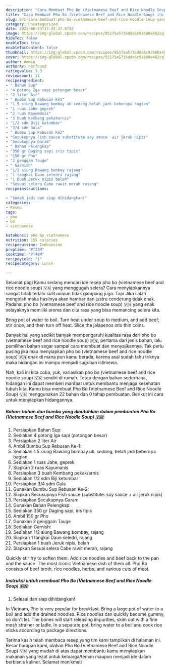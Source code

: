 ```yaml
---
description: "Cara Membuat Pho Bo (Vietnamese Beef and Rice Noodle Soup) 🇻🇳 yang Bikin Ngiler"
title: "Cara Membuat Pho Bo (Vietnamese Beef and Rice Noodle Soup) 🇻🇳 yang Bikin Ngiler"
slug: 575-cara-membuat-pho-bo-vietnamese-beef-and-rice-noodle-soup-yang-bikin-ngiler
category: Uncategorized
date: 2022-06-25T17:45:37.674Z
image: https://img-global.cpcdn.com/recipes/95175e5736dda6c9/680x482cq70/pho-bo-vietnamese-beef-and-rice-noodle-soup-foto-resep-utama.jpg
hideToc: false
enableToc: true
enableTocContent: false
thumbnail: https://img-global.cpcdn.com/recipes/95175e5736dda6c9/680x482cq70/pho-bo-vietnamese-beef-and-rice-noodle-soup-foto-resep-utama.jpg
cover: https://img-global.cpcdn.com/recipes/95175e5736dda6c9/680x482cq70/pho-bo-vietnamese-beef-and-rice-noodle-soup-foto-resep-utama.jpg
author: Admin
authorAv: notfound
ratingvalue: 3.3
reviewcount: 11
recipeingredient:
- " Bahan Sup"
- "4 potong Iga sapi potongan besar"
- "2 liter Air"
- " Bumbu Sup Rebusan Ke1"
- "1.5 siung Bawang bombay uk sedang belah jadi beberapa bagian"
- "1 ruas Jahe geprek"
- "2 ruas Kayumanis"
- "3 buah Kembang pekakarnis"
- "1/2 sdm Biji ketumbar"
- "3/4 sdm Gula"
- " Bumbu Sup Rebusan Ke2"
- "Secukupnya Fish sauce substitute soy sauce  air jeruk nipis"
- "Secukupnya Garam"
- " Bahan Pelengkap"
- "350 gr Daging sapi iris tipis"
- "150 gr Pho"
- "2 genggam Tauge"
- " Garnish"
- "1/2 siung Bawang bombay rajang"
- "1 tangkai Daun seledri rajang"
- "1 buah Jeruk nipis belah"
- "Sesuai selera Cabe rawit merah rajang"
recipeinstructions:

- "Sudah jadi dan siap dihidangkan!"
categories:
- Resep
tags:
- pho
- bo
- vietnamese

katakunci: pho bo vietnamese 
nutrition: 155 calories
recipecuisine: Indonesian
preptime: "PT23M"
cooktime: "PT48M"
recipeyield: "1"
recipecategory: Lunch

---
```



Selamat pagi Kamu sedang mencari ide resep pho bo (vietnamese beef and rice noodle soup) 🇻🇳 yang menggugah selera? Cara menyiapkannya sangat tidak terlalu sulit namun tidak gampang juga. Tapi Jika salah mengolah maka hasilnya akan hambar dan justru cenderung tidak enak. Padahal pho bo (vietnamese beef and rice noodle soup) 🇻🇳 yang enak selayaknya memiliki aroma dan cita rasa yang bisa memancing selera kita.


Bring pot of water to boil. Turn heat under soup to medium, and add beef; stir once, and then turn off heat. Slice the jalapenos into thin coins.

Banyak hal yang sedikit banyak mempengaruhi kualitas rasa dari pho bo (vietnamese beef and rice noodle soup) 🇻🇳, pertama dari jenis bahan, lalu pemilihan bahan segar sampai cara membuat dan menyajikannya. Tak perlu pusing jika mau menyiapkan pho bo (vietnamese beef and rice noodle soup) 🇻🇳 enak di mana pun kamu berada, karena asal sudah tahu triknya maka hidangan ini mampu menjadi suguhan istimewa.


Nah, kali ini kita coba, yuk, variasikan pho bo (vietnamese beef and rice noodle soup) 🇻🇳 sendiri di rumah. Tetap dengan bahan sederhana, hidangan ini dapat memberi manfaat untuk membantu menjaga kesehatan tubuh kita. Kamu bisa membuat Pho Bo (Vietnamese Beef and Rice Noodle Soup) 🇻🇳 menggunakan 22 bahan dan 0 tahap pembuatan. Berikut ini cara untuk menyiapkan hidangannya.

<!--inarticleads1-->

##### Bahan-bahan dan bumbu yang dibutuhkan dalam pembuatan Pho Bo (Vietnamese Beef and Rice Noodle Soup) 🇻🇳:

1. Persiapkan  Bahan Sup:
1. Sediakan 4 potong Iga sapi (potongan besar)
1. Persiapkan 2 liter Air
1. Ambil  Bumbu Sup Rebusan Ke-1:
1. Sediakan 1.5 siung Bawang bombay uk. sedang, belah jadi beberapa bagian
1. Sediakan 1 ruas Jahe, geprek
1. Siapkan 2 ruas Kayumanis
1. Persiapkan 3 buah Kembang pekak/arnis
1. Sediakan 1/2 sdm Biji ketumbar
1. Persiapkan 3/4 sdm Gula
1. Gunakan  Bumbu Sup Rebusan Ke-2:
1. Siapkan Secukupnya Fish sauce (substitute: soy sauce + air jeruk nipis)
1. Persiapkan Secukupnya Garam
1. Gunakan  Bahan Pelengkap:
1. Sediakan 350 gr Daging sapi, iris tipis
1. Ambil 150 gr Pho
1. Gunakan 2 genggam Tauge
1. Sediakan  Garnish:
1. Sediakan 1/2 siung Bawang bombay, rajang
1. Siapkan 1 tangkai Daun seledri, rajang
1. Persiapkan 1 buah Jeruk nipis, belah
1. Siapkan Sesuai selera Cabe rawit merah, rajang


Quickly stir fry to soften them. Add rice noodles and beef back to the pan and the sauce. The most iconic Vietnamese dish of them all. Pho Bo consists of beef broth, rice noodles, herbs, and various cuts of meat. 

<!--inarticleads2-->

##### Instruksi untuk membuat Pho Bo (Vietnamese Beef and Rice Noodle Soup) 🇻🇳:


1. Selesai dan siap dihidangkan!

In Vietnam, Pho is very popular for breakfast. Bring a large pot of water to a boil and add the drained noodles. Rice noodles can quickly become gummy, so don&#39;t let. The bones will start releasing impurities, skim out with a fine mesh strainer or ladle. In a separate pot, bring water to a boil and cook rice sticks according to package directions. 

Terima kasih telah membaca resep yang tim kami tampilkan di halaman ini. Besar harapan kami, olahan Pho Bo (Vietnamese Beef and Rice Noodle Soup) 🇻🇳 yang mudah di atas dapat membantu kamu menyiapkan makanan yang lezat untuk keluarga/teman maupun menjadi ide dalam berbisnis kuliner. Selamat menikmati

